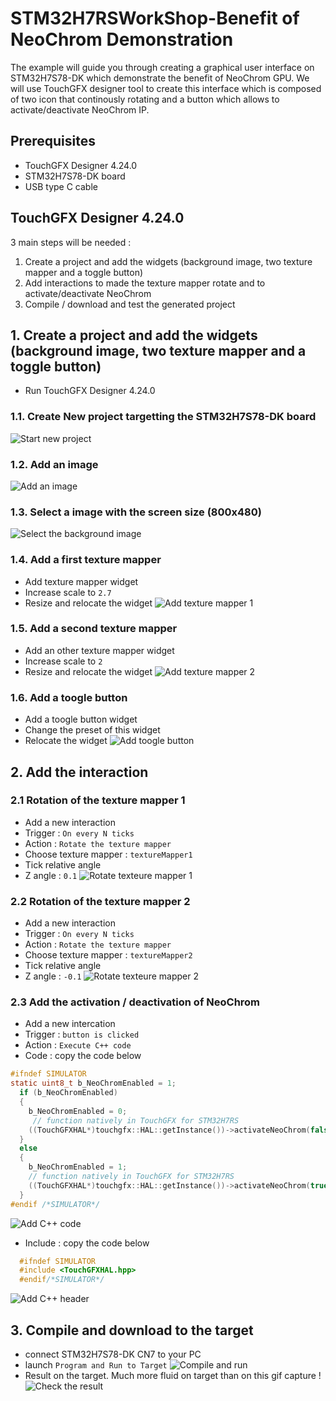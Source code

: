 # STM32H7RSWorkShop-Benefit of NeoChrom Demonstration

The example will guide you through creating a graphical user interface on STM32H7S78-DK which demonstrate the benefit of 
NeoChrom GPU. We will use TouchGFX designer tool to create this interface which is composed of  two icon that continously 
rotating and a button which allows to activate/deactivate NeoChrom IP.

## Prerequisites

- TouchGFX Designer 4.24.0 
- STM32H7S78-DK board
- USB type C cable

## TouchGFX Designer 4.24.0
 3 main steps will be needed :
1. Create a project and add the widgets (background image, two texture mapper and a toggle button) 
2. Add interactions to made the texture mapper rotate and to activate/deactivate NeoChrom 
3. Compile / download and test the generated project  

## 1. Create a project and add the widgets (background image, two texture mapper and a toggle button) 

 - Run TouchGFX Designer 4.24.0

### 1.1. Create New project targetting the STM32H7S78-DK board
  ![Start new project](./img/Create_new_DK_project.gif)
### 1.2. Add an image 
  ![Add an image](./img/add_image.gif)
### 1.3. Select a image with the screen size (800x480)
  ![Select the background image](./img/select_background.gif)
### 1.4. Add a first texture mapper
  - Add texture mapper widget
  - Increase scale to `2.7`
  - Resize and relocate the widget 
  ![Add texture mapper 1](./img/add_texture_mapper.gif)
### 1.5. Add a second texture mapper
  - Add an other texture mapper widget
  - Increase scale to `2`
  - Resize and relocate the widget 
  ![Add texture mapper 2](./img/add_texture_mapper2.gif)
### 1.6. Add a toogle button 
  - Add a toogle button widget
  - Change the preset of this widget
  - Relocate the widget 
  ![Add toogle button](./img/add_toggle_button.gif)

## 2. Add the interaction
### 2.1 Rotation of the texture mapper 1
  - Add a new interaction 
  - Trigger : `On every N ticks`
  - Action : `Rotate the texture mapper`
  - Choose texture mapper : `textureMapper1`
  - Tick relative angle
  - Z angle :  `0.1`
  ![Rotate texteure mapper 1](./img/rotate_texture_mapper1.gif)

### 2.2 Rotation of the texture mapper 2
  - Add a new interaction 
  - Trigger : `On every N ticks`
  - Action : `Rotate the texture mapper`
  - Choose texture mapper : `textureMapper2`
  - Tick relative angle
  - Z angle :  `-0.1`
  ![Rotate texteure mapper 2](./img/rotate_texture_mapper2.gif)

### 2.3 Add the activation / deactivation of NeoChrom
  - Add a new intercation 
  - Trigger : `button is clicked`
  - Action : `Execute C++ code`
  - Code : copy the code below
  ```c
  #ifndef SIMULATOR
  static uint8_t b_NeoChromEnabled = 1;
    if (b_NeoChromEnabled)
    {
      b_NeoChromEnabled = 0;
       // function natively in TouchGFX for STM32H7RS
      ((TouchGFXHAL*)touchgfx::HAL::getInstance())->activateNeoChrom(false); 
    }
    else
    {
      b_NeoChromEnabled = 1;
      // function natively in TouchGFX for STM32H7RS
      ((TouchGFXHAL*)touchgfx::HAL::getInstance())->activateNeoChrom(true); 
    }
  #endif /*SIMULATOR*/
  ```
  ![Add C++ code](./img/add_code.gif)

  - Include : copy the code below
  ```c
    #ifndef SIMULATOR
    #include <TouchGFXHAL.hpp>
    #endif/*SIMULATOR*/
  ``` 
  ![Add C++ header](./img/add_include.gif)

## 3. Compile and download to the target
  - connect STM32H7S78-DK CN7 to your PC
  - launch `Program and Run to Target`
    ![Compile and run](./img/compile_and_download.gif)
  - Result on the target. Much more fluid on target than on this gif capture !  
    ![Check the result](./img/demo_result.gif)

